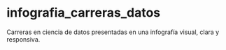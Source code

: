 # infografia_carreras_datos
Carreras en ciencia de datos presentadas en una infografía visual, clara y responsiva. 
